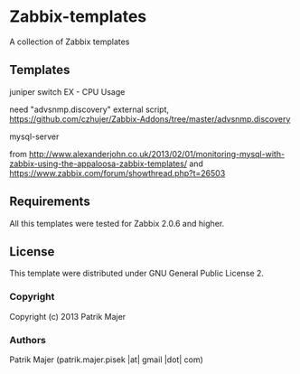 Zabbix-templates
=========

A collection of Zabbix templates


Templates
-----

juniper switch EX - CPU Usage

need "advsnmp.discovery" external script, https://github.com/czhujer/Zabbix-Addons/tree/master/advsnmp.discovery

mysql-server

from http://www.alexanderjohn.co.uk/2013/02/01/monitoring-mysql-with-zabbix-using-the-appaloosa-zabbix-templates/ 
and https://www.zabbix.com/forum/showthread.php?t=26503

Requirements
-----

All this templates were tested for Zabbix 2.0.6 and higher.

License
-------

This template were distributed under GNU General Public License 2.

### Copyright

Copyright (c) 2013 Patrik Majer
  
### Authors

Patrik Majer
      (patrik.majer.pisek |at| gmail |dot| com)
